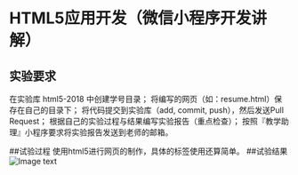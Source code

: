 ﻿# HTML5应用开发（微信小程序开发讲解）

## 实验要求

在实验库 html5-2018 中创建学号目录；
将编写的网页（如：resume.html）保存在自己的目录下；
将代码提交到实验库（add, commit, push），然后发送Pull Request；
根据自己的实验过程与结果编写实验报告（重点检查）；
按照『教学助理』小程序要求将实验报告发送到老师的邮箱。

##试验过程
使用html5进行网页的制作，具体的标签使用还算简单。
##试验结果
![Image text](https://github.com/unihaoke/html5-2018/blob/master/1609081602618/%E5%9B%BE%E7%89%871.png)
